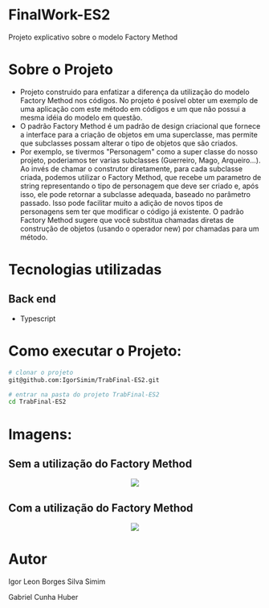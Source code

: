 # FinalWork-ES2
Projeto explicativo sobre o modelo Factory Method


# Sobre o Projeto
- Projeto construido para enfatizar a diferença da utilização do modelo Factory Method nos códigos. No projeto é posível obter um exemplo de uma aplicação com este método em códigos e um que não possui a mesma idéia do modelo em questão.
- O padrão Factory Method é um padrão de design criacional que fornece a interface para a criação de objetos em uma superclasse, mas permite que subclasses possam alterar o tipo de objetos que são criados.
- Por exemplo, se tivermos "Personagem" como a super classe do nosso projeto,  poderiamos ter varias subclasses (Guerreiro, Mago, Arqueiro...). Ao invés de chamar o construtor diretamente, para cada subclasse criada, podemos utilizar o Factory Method, que recebe um parametro de string representando o tipo de personagem que deve ser criado e, após isso, ele  pode retornar a subclasse adequada, baseado no parâmetro passado. Isso pode facilitar muito a adição de novos tipos de personagens sem ter que modificar o código já existente. O padrão Factory Method sugere que você substitua chamadas diretas de construção de objetos (usando o operador new) por chamadas para um método.
 
# Tecnologias utilizadas
## Back end
- Typescript

# Como executar o Projeto:
```bash
# clonar o projeto
git@github.com:IgorSimim/TrabFinal-ES2.git

# entrar na pasta do projeto TrabFinal-ES2
cd TrabFinal-ES2                                                                                                      
```

# Imagens:
## Sem a utilização do Factory Method
<div align="center">
<img src="https://github.com/IgorSimim/FinalWork-ES2/assets/120426953/a3399435-f7bf-4076-99f4-008bf0b1ebd9.png"/>
</div>

## Com a utilização do Factory Method
<div align="center">
<img src="https://github.com/IgorSimim/FinalWork-ES2/assets/120426953/c144cc99-62db-4474-9b6c-032126f1da66.png"/>
</div>

# Autor
Igor Leon Borges Silva Simim

Gabriel Cunha Huber
